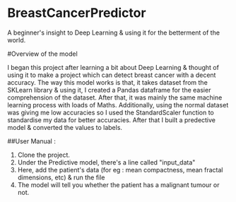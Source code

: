 # BreastCancerPredictor
A beginner's insight to Deep Learning &amp; using it for the betterment of the world. 

#Overview of the model 

I began this project after learning a bit about Deep Learning & thought of using it to make a project which can detect breast cancer with a decent accuracy. 
The way this model works is that, it takes dataset from the SKLearn library & using it, I created a Pandas dataframe for the easier comprehension of the dataset. After that, it was mainly the same 
machine learning process with loads of Maths. Additionally, using the normal dataset was giving me low accuracies so I used the StandardScaler function to standardise my data for better 
accuracies. After that I built a predective model & converted the values to labels.

##User Manual :

 1. Clone the project.
 2. Under the Predictive model, there's a line called "input_data"
 3. Here, add the patient's data (for eg : mean compactness, mean fractal dimensions, etc) & run the file
 4. The model will tell you whether the patient has a malignant tumour or not.
